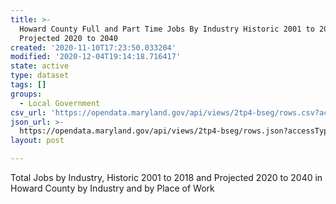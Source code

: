 ```yaml
---
title: >-
  Howard County Full and Part Time Jobs By Industry Historic 2001 to 2018 and
  Projected 2020 to 2040
created: '2020-11-10T17:23:50.033204'
modified: '2020-12-04T19:14:18.716417'
state: active
type: dataset
tags: []
groups:
  - Local Government
csv_url: 'https://opendata.maryland.gov/api/views/2tp4-bseg/rows.csv?accessType=DOWNLOAD'
json_url: >-
  https://opendata.maryland.gov/api/views/2tp4-bseg/rows.json?accessType=DOWNLOAD
layout: post

---
```

Total Jobs by Industry, Historic 2001 to 2018 and Projected 2020 to 2040 in Howard County by Industry and by Place of Work
